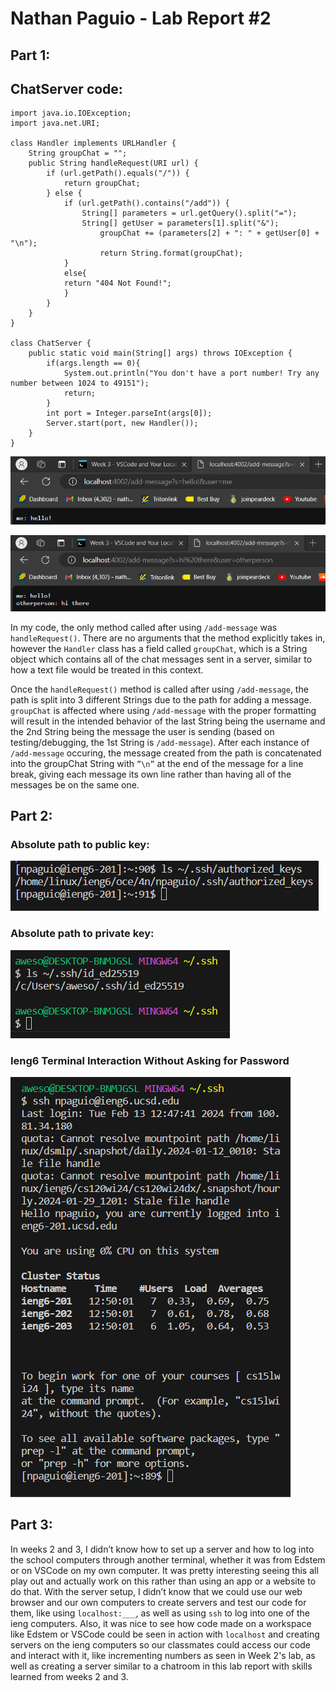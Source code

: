# Nathan Paguio - Lab Report #2

## Part 1:
## ChatServer code:
```
import java.io.IOException;
import java.net.URI;

class Handler implements URLHandler {
    String groupChat = "";
    public String handleRequest(URI url) {
        if (url.getPath().equals("/")) {
            return groupChat;
        } else {
            if (url.getPath().contains("/add")) {
                String[] parameters = url.getQuery().split("=");
                String[] getUser = parameters[1].split("&");
                    groupChat += (parameters[2] + ": " + getUser[0] + "\n");
                    return String.format(groupChat);          
            }
            else{
            return "404 Not Found!";
            }
        }
    }
}

class ChatServer {
    public static void main(String[] args) throws IOException {
        if(args.length == 0){
            System.out.println("You don't have a port number! Try any number between 1024 to 49151");
            return;
        }
        int port = Integer.parseInt(args[0]);
        Server.start(port, new Handler());
    }
}
```

![Image](addMessage1.png)

![Image](addMessage2.png)

In my code, the only method called after using `/add-message` was `handleRequest()`. There are no arguments that the method explicitly takes in, however the `Handler` class has a field called `groupChat`, which is a String object which contains all of the chat messages sent in a server, similar to how a text file would be treated in this context.

Once the `handleRequest()` method is called after using `/add-message`, the path is split into 3 different Strings due to the path for adding a message. `groupChat` is affected where using `/add-message` with the proper formatting will result in the intended behavior of the last String being the username and the 2nd String being the message the user is sending (based on testing/debugging, the 1st String is `/add-message`). After each instance of `/add-message` occuring, the message created from the path is concatenated into the groupChat String with `”\n”` at the end of the message for a line break, giving each message its own line rather than having all of the messages be on the same one.

## Part 2:

### Absolute path to public key:
![Image](publicKeySS2.png)

### Absolute path to private key:
![Image](privatekeySS.png)

### Ieng6 Terminal Interaction Without Asking for Password
![Image](noPWSS.png)
  

## Part 3:
In weeks 2 and 3, I didn’t know how to set up a server and how to log into the school computers through another terminal, whether it was from Edstem or on VSCode on my own computer. It was pretty interesting seeing this all play out and actually work on this rather than using an app or a website to do that. With the server setup, I didn’t know that we could use our web browser and our own computers to create servers and test our code for them, like using `localhost:___`, as well as using `ssh` to log into one of the ieng computers. Also, it was nice to see how code made on a workspace like Edstem or VSCode could be seen in action with `localhost` and creating servers on the ieng computers so our classmates could access our code and interact with it, like incrementing numbers as seen in Week 2's lab, as well as creating a server similar to a chatroom in this lab report with skills learned from weeks 2 and 3.
